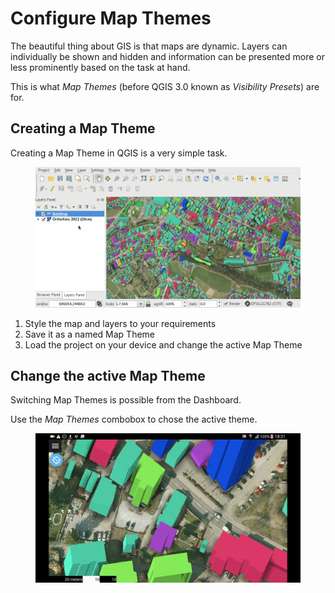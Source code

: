 # Configure Map Themes

The beautiful thing about GIS is that maps are dynamic. Layers can individually
be shown and hidden and information can be presented more or less prominently
based on the task at hand.

This is what *Map Themes* (before QGIS 3.0 known as *Visibility Presets*) are
for.

## Creating a Map Theme

Creating a Map Theme in QGIS is a very simple task.

<figure>
    <img src="../../../assets/images/map_themes_configuration.gif" width="600px" alt="Map Theme Configuration"/>
</figure>

1. Style the map and layers to your requirements
2. Save it as a named Map Theme
3. Load the project on your device and change the active Map Theme

## Change the active Map Theme

Switching Map Themes is possible from the Dashboard.

Use the *Map Themes* combobox to chose the active theme.

<figure>
    <img src="../../../assets/images/mapthemes.gif" width="600px" alt="Change Map Theme"/>
</figure>
